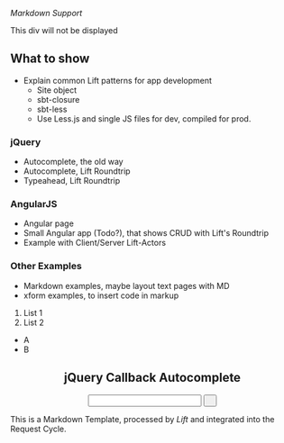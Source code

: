 *Markdown Support*

<div lift="ignore">This div will not be displayed
</div>

## What to show

* Explain common Lift patterns for app development
    * Site object
    * sbt-closure
    * sbt-less
    * Use Less.js and single JS files for dev, compiled for prod.

### jQuery

* Autocomplete, the old way
* Autocomplete, Lift Roundtrip
* Typeahead, Lift Roundtrip

### AngularJS

* Angular page
* Small Angular app (Todo?), that shows CRUD with Lift's Roundtrip
* Example with Client/Server Lift-Actors

### Other Examples

* Markdown examples, maybe layout text pages with MD
* xform examples, to insert code in markup

1. List 1
1. List 2

* A
* B

<div class="hero-unit" lift="JquerySnippet.callback">
  <div class="inner" style="text-align: center">
    <h2>jQuery Callback Autocomplete</h2>
    <form class="input-append" style="width:100%">
      <input id="query_cb" type="text" class="search-box" style="width: 40%;">
      <button type="submit" class="btn btn-primary search-box" id="search-btn">
        &nbsp;<i class="icon-search icon-white icon-large"></i>&nbsp;
      </button>
    </form>
  </div>
</div>


This is a Markdown Template,
processed by *Lift* and integrated into the Request Cycle.